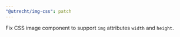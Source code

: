 ```yaml
---
"@utrecht/img-css": patch
---
```


Fix CSS image component to support `img` attributes `width` and `height`.
